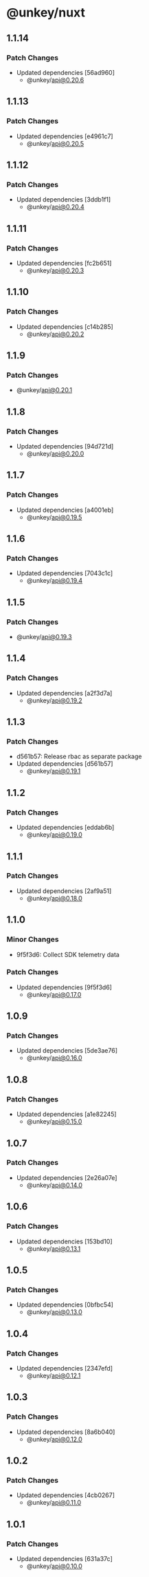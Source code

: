 # @unkey/nuxt

## 1.1.14

### Patch Changes

- Updated dependencies [56ad960]
  - @unkey/api@0.20.6

## 1.1.13

### Patch Changes

- Updated dependencies [e4961c7]
  - @unkey/api@0.20.5

## 1.1.12

### Patch Changes

- Updated dependencies [3ddb1f1]
  - @unkey/api@0.20.4

## 1.1.11

### Patch Changes

- Updated dependencies [fc2b651]
  - @unkey/api@0.20.3

## 1.1.10

### Patch Changes

- Updated dependencies [c14b285]
  - @unkey/api@0.20.2

## 1.1.9

### Patch Changes

- @unkey/api@0.20.1

## 1.1.8

### Patch Changes

- Updated dependencies [94d721d]
  - @unkey/api@0.20.0

## 1.1.7

### Patch Changes

- Updated dependencies [a4001eb]
  - @unkey/api@0.19.5

## 1.1.6

### Patch Changes

- Updated dependencies [7043c1c]
  - @unkey/api@0.19.4

## 1.1.5

### Patch Changes

- @unkey/api@0.19.3

## 1.1.4

### Patch Changes

- Updated dependencies [a2f3d7a]
  - @unkey/api@0.19.2

## 1.1.3

### Patch Changes

- d561b57: Release rbac as separate package
- Updated dependencies [d561b57]
  - @unkey/api@0.19.1

## 1.1.2

### Patch Changes

- Updated dependencies [eddab6b]
  - @unkey/api@0.19.0

## 1.1.1

### Patch Changes

- Updated dependencies [2af9a51]
  - @unkey/api@0.18.0

## 1.1.0

### Minor Changes

- 9f5f3d6: Collect SDK telemetry data

### Patch Changes

- Updated dependencies [9f5f3d6]
  - @unkey/api@0.17.0

## 1.0.9

### Patch Changes

- Updated dependencies [5de3ae76]
  - @unkey/api@0.16.0

## 1.0.8

### Patch Changes

- Updated dependencies [a1e82245]
  - @unkey/api@0.15.0

## 1.0.7

### Patch Changes

- Updated dependencies [2e26a07e]
  - @unkey/api@0.14.0

## 1.0.6

### Patch Changes

- Updated dependencies [153bd10]
  - @unkey/api@0.13.1

## 1.0.5

### Patch Changes

- Updated dependencies [0bfbc54]
  - @unkey/api@0.13.0

## 1.0.4

### Patch Changes

- Updated dependencies [2347efd]
  - @unkey/api@0.12.1

## 1.0.3

### Patch Changes

- Updated dependencies [8a6b040]
  - @unkey/api@0.12.0

## 1.0.2

### Patch Changes

- Updated dependencies [4cb0267]
  - @unkey/api@0.11.0

## 1.0.1

### Patch Changes

- Updated dependencies [631a37c]
  - @unkey/api@0.10.0
